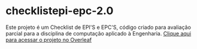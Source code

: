 # checklistepi-epc-2.0
Este projeto é um Checklist de EPI'S e EPC'S, código criado para avaliação parcial para a disciplina de computação aplicado à Engenharia.
[Clique aqui para acessar o projeto no Overleaf](https://www.overleaf.com/read/kvpxfsrfkryx#eff076)
